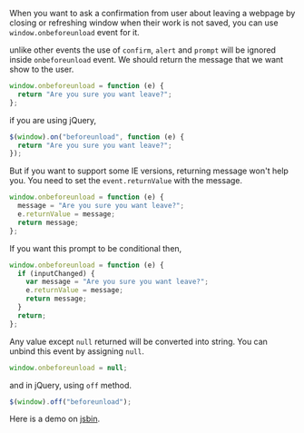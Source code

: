 <!--


---
 "JavaScript : window.onbeforeunload"
excerpt: "Adding a simple prompt when user try to close or refresh the window using window.onbeforeunload"
date: 2015-08-06 00:00:00 IST
updated: 2015-08-06 00:00:00 IST
categories: javascript
tags: javascript
---

-->
<!DOCTYPE html>
<html>

<head>
  <title>basic-git-workflow</title>
  <meta charset="utf-8">
  <meta name="viewport" content="width=device-width, initial-scale=1.0">


  <link rel="stylesheet" href="./css/bootstrap.css">
  <link rel="stylesheet" href="./css/bootstrap.grid.css">
  <link rel="stylesheet" href="./css/bootstrap.min.css">
  <link rel="stylesheet" href="./css/bootstrap-reboot.min.css">
  <link rel="stylesheet" href="./css/bootstrap.css.map">
  <link rel="stylesheet" href="./css/blog-home.css">
  <link rel="stylesheet" href="./css/prism.css">
  <script async defer src="./css/prism.js"></script>
</head>
<!--------------------------------------------------------------------------------------------------->
<!--------------------------------------------------------------------------------------------------->
<!--------------------------------------------------------------------------------------------------->
<!--------------------------------------------------------------------------------------------------->
<!--------------------------------------------------------------------------------------------------->




<body>

When you want to ask a confirmation from user about leaving a webpage by closing or refreshing window when their work is not saved, you can use `window.onbeforeunload` event for it.

unlike other events the use of `confirm`, `alert` and `prompt` will be ignored inside `onbeforeunload` event. We should return the message that we want show to the user.

```js
window.onbeforeunload = function (e) {
  return "Are you sure you want leave?";
};
```

if you are using jQuery,

```js
$(window).on("beforeunload", function (e) {
  return "Are you sure you want leave?";
});
```

But if you want to support some IE versions, returning message won't help you. You need to set the `event.returnValue` with the message.

```js
window.onbeforeunload = function (e) {
  message = "Are you sure you want leave?";
  e.returnValue = message;
  return message;
};
```

If you want this prompt to be conditional then,

```js
window.onbeforeunload = function (e) {
  if (inputChanged) {
    var message = "Are you sure you want leave?";
    e.returnValue = message;
    return message;
  }
  return;
};
```

Any value except `null` returned will be converted into string. You can unbind this event by assigning `null`.

```js
window.onbeforeunload = null;
```

and in jQuery, using `off` method.

```js
$(window).off("beforeunload");
```

Here is a demo on [jsbin](http://jsbin.com/bidehe/edit?html,js,output).
